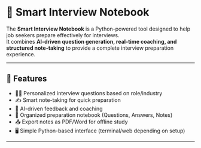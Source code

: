 # 📘 Smart Interview Notebook

The **Smart Interview Notebook** is a Python-powered tool designed to help job seekers prepare effectively for interviews.  
It combines **AI-driven question generation, real-time coaching, and structured note-taking** to provide a complete interview preparation experience.

---

## 🚀 Features
- 🧑‍💼 Personalized interview questions based on role/industry  
- ✍️ Smart note-taking for quick preparation  
- 🤖 AI-driven feedback and coaching  
- 📂 Organized preparation notebook (Questions, Answers, Notes)  
- 📤 Export notes as PDF/Word for offline study  
- 🖥️ Simple Python-based interface (terminal/web depending on setup)  

---

